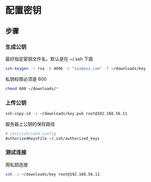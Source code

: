 # 配置密钥

## 步骤

### 生成公钥

最好指定密钥文件名，默认是在 ~/.ssh 下面

```sh
ssh-keygen -t rsa -b 4096 -C "xxx@xxx.com" -f ~/downloads/key
```

私钥权限必须是 600

```sh
chmod 600 ~/downloads/*
```

### 上传公钥

```sh
ssh-copy-id -i ~/downloads/key.pub root@192.168.56.11
```

服务器上公钥的保存路径

```sh
# /etc/ssh/sshd_config
AuthorizedKeysFile ~/.ssh/authorized_keys
```

### 测试连接

用私钥连接

```sh
ssh -i ~/downloads/key root@192.168.56.11
```
